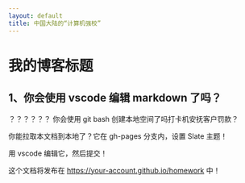 ```yaml
---
layout: default
title: 中国大陆的“计算机强校”
---
```


# 我的博客标题

## 1、你会使用 vscode 编辑 markdown 了吗？
？？？？？？
你会使用 git    bash 创建本地空间了吗打卡机安抚客户罚款？

你能拉取本文档到本地了？它在 gh-pages 分支内，设置 Slate 主题！

用 vscode 编辑它，然后提交！

这个文档将发布在 https://your-account.github.io/homework 中！